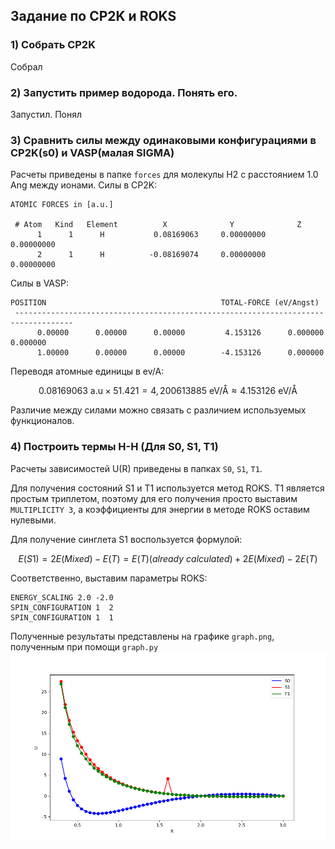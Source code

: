 ## Задание по CP2K и ROKS

### 1) Собрать CP2K
Собрал

### 2) Запустить пример водорода. Понять его. 
Запустил. Понял

### 3) Сравнить силы между одинаковыми конфигурациями в CP2K(s0) и VASP(малая SIGMA)
Расчеты приведены в папке ```forces``` для молекулы H2 с расстоянием 1.0 Ang между ионами.
Силы в CP2K:
```
ATOMIC FORCES in [a.u.]

 # Atom   Kind   Element          X              Y              Z
      1      1      H           0.08169063     0.00000000     0.00000000
      2      1      H          -0.08169074     0.00000000     0.00000000
```
Силы в VASP:
```
POSITION                                       TOTAL-FORCE (eV/Angst)
 -----------------------------------------------------------------------------------
      0.00000      0.00000      0.00000         4.153126      0.000000      0.000000
      1.00000      0.00000      0.00000        -4.153126      0.000000 
```

Переводя атомные единицы в ev/A:
```math
0.08169063 \text{ a.u} \times 51.421 = 4,200613885 \text{ eV/Å}\approx 4.153126\text{ eV/Å}
```
Различие между силами можно связать с различием используемых функционалов.

### 4) Построить термы H-H (Для S0, S1, T1)
Расчеты зависимостей U(R) приведены в папках ```S0```, ```S1```, ```T1```.

Для получения состояний S1 и Т1 используется метод ROKS.
T1 является простым триплетом, поэтому для его получения просто выставим ```MULTIPLICITY 3```, а коэффициенты для энергии в методе ROKS оставим нулевыми.

Для получение синглета S1 воспользуется формулой:
```math
E(S1) = 2E(Mixed) - E(T)  = E(T)(already\ calculated)  + 2E(Mixed) - 2 E(T) 
```
Соответственно, выставим параметры ROKS:
```
ENERGY_SCALING 2.0 -2.0
SPIN_CONFIGURATION 1  2
SPIN_CONFIGURATION 1  1
```
Полученные результаты представлены на графике ```graph.png```, полученным при помощи ```graph.py```
![Энергии термов](graph.png "Энергии термов")